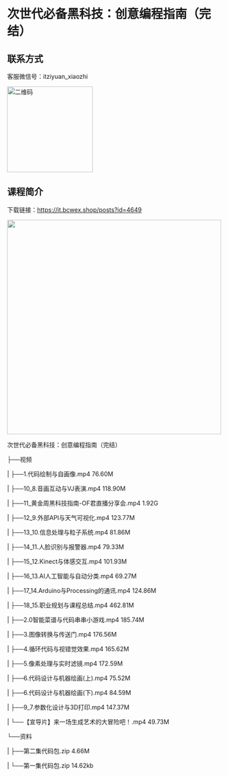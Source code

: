 # 次世代必备黑科技：创意编程指南（完结）

## 联系方式

客服微信号：itziyuan_xiaozhi

<img src="https://ziyuanyun.oss-cn-guangzhou.aliyuncs.com/common/20240614073449/666b82192834a.jpg" width="200" height="200" alt="二维码">

## 课程简介

下载链接：https://it.bcwex.shop/posts?id=4649

<img src="https://ziyuanyun.oss-cn-guangzhou.aliyuncs.com/yun/20241129110217/67492eb94ba1b.jpg" width="500" alt="">

  

 次世代必备黑科技：创意编程指南（完结）

 ├──视频

 | ├──1.代码绘制与自画像.mp4 76.60M

 | ├──10_8.音画互动与VJ表演.mp4 118.90M

 | ├──11_黄金周黑科技指南-OF君直播分享会.mp4 1.92G

 | ├──12_9.外部API与天气可视化.mp4 123.77M

 | ├──13_10.信息处理与粒子系统.mp4 81.86M

 | ├──14_11.人脸识别与报警器.mp4 79.33M

 | ├──15_12.Kinect与体感交互.mp4 101.93M

 | ├──16_13.AI人工智能与自动分类.mp4 69.27M

 | ├──17_14.Arduino与Processing的通讯.mp4 124.86M

 | ├──18_15.职业规划与课程总结.mp4 462.81M

 | ├──2.0智能菜谱与代码串串小游戏.mp4 185.74M

 | ├──3.图像转换与传送门.mp4 176.56M

 | ├──4.循环代码与视错觉效果.mp4 165.62M

 | ├──5.像素处理与实时滤镜.mp4 172.59M

 | ├──6.代码设计与机器绘画(上).mp4 75.52M

 | ├──6.代码设计与机器绘画(下).mp4 84.59M

 | ├──9_7.参数化设计与3D打印.mp4 147.37M

 | └──【宣导片】来一场生成艺术的大冒险吧！.mp4 49.73M

 └──资料

 | ├──第二集代码包.zip 4.66M

 | └──第一集代码包.zip 14.62kb

  